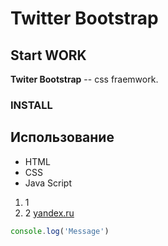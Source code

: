 # Twitter Bootstrap
## Start WORK
   **Twiter Bootstrap** -- css fraemwork.
### INSTALL

## Использование
   * HTML
   * CSS
   * Java Script

   1. 1
   2. 2
[yandex.ru](http://www.ya.ru/)

```javascript
console.log('Message')
```

